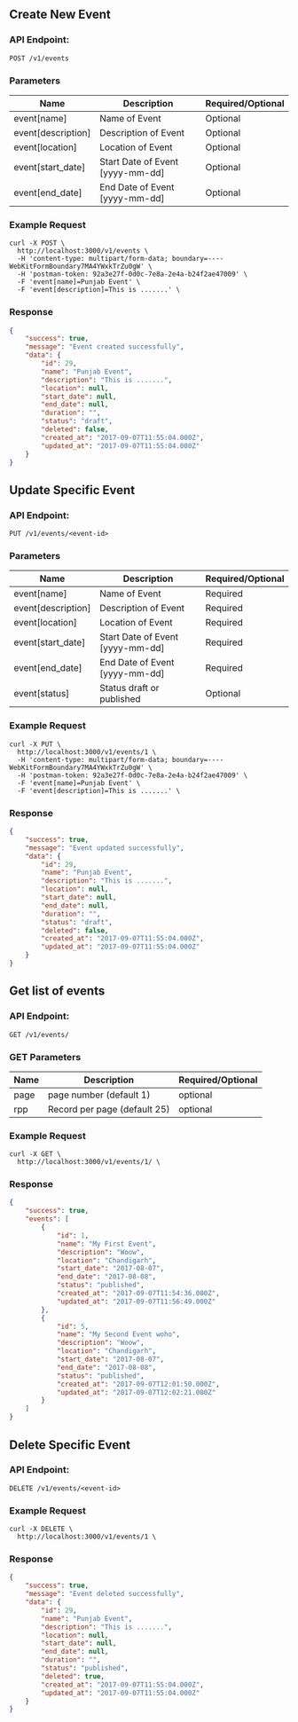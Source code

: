 ## Create New Event

### API Endpoint:
```
POST /v1/events
```

### Parameters
|           Name         |          Description           |   Required/Optional   |
|------------------------|--------------------------------|-----------------------|
|     event[name]        |          Name of Event         |     Optional
|     event[description] |       Description of Event     |     Optional   
|     event[location]    |        Location of Event       |     Optional     
|     event[start_date]  |Start Date of Event [yyyy-mm-dd]|     Optional     
|     event[end_date]    | End Date of Event [yyyy-mm-dd] |     Optional     



### Example Request

```shell
curl -X POST \
  http://localhost:3000/v1/events \
  -H 'content-type: multipart/form-data; boundary=----WebKitFormBoundary7MA4YWxkTrZu0gW' \
  -H 'postman-token: 92a3e27f-0d0c-7e8a-2e4a-b24f2ae47009' \
  -F 'event[name]=Punjab Event' \
  -F 'event[description]=This is .......' \
```

### Response
```json
{
    "success": true,
    "message": "Event created successfully",
    "data": {
        "id": 29,
        "name": "Punjab Event",
        "description": "This is .......",
        "location": null,
        "start_date": null,
        "end_date": null,
        "duration": "",
        "status": "draft",
        "deleted": false,
        "created_at": "2017-09-07T11:55:04.000Z",
        "updated_at": "2017-09-07T11:55:04.000Z"
    }
}
```



## Update Specific Event

### API Endpoint:
```
PUT /v1/events/<event-id>
```

### Parameters
|           Name         |          Description           |   Required/Optional   |
|------------------------|--------------------------------|-----------------------|
|     event[name]        |          Name of Event         |     Required
|     event[description] |       Description of Event     |     Required   
|     event[location]    |        Location of Event       |     Required     
|     event[start_date]  |Start Date of Event [yyyy-mm-dd]|     Required     
|     event[end_date]    | End Date of Event [yyyy-mm-dd] |     Required
|     event[status]      | Status draft or published      |     Optional



### Example Request

```shell
curl -X PUT \
  http://localhost:3000/v1/events/1 \
  -H 'content-type: multipart/form-data; boundary=----WebKitFormBoundary7MA4YWxkTrZu0gW' \
  -H 'postman-token: 92a3e27f-0d0c-7e8a-2e4a-b24f2ae47009' \
  -F 'event[name]=Punjab Event' \
  -F 'event[description]=This is .......' \
```

### Response
```json
{
    "success": true,
    "message": "Event updated successfully",
    "data": {
        "id": 29,
        "name": "Punjab Event",
        "description": "This is .......",
        "location": null,
        "start_date": null,
        "end_date": null,
        "duration": "",
        "status": "draft",
        "deleted": false,
        "created_at": "2017-09-07T11:55:04.000Z",
        "updated_at": "2017-09-07T11:55:04.000Z"
    }
}
```


## Get list of events

### API Endpoint:
```
GET /v1/events/
```

### GET Parameters
|           Name         |            Description             |   Required/Optional   |
|------------------------|------------------------------------|-----------------------|
|     page      | page number (default 1) |     optional|
| rpp  | Record per page (default 25) | optional |
    
### Example Request

```shell
curl -X GET \
  http://localhost:3000/v1/events/1/ \
 ```

### Response
```json
{
    "success": true,
    "events": [
        {
            "id": 1,
            "name": "My First Event",
            "description": "Woow",
            "location": "Chandigarh",
            "start_date": "2017-08-07",
            "end_date": "2017-08-08",
            "status": "published",
            "created_at": "2017-09-07T11:54:36.000Z",
            "updated_at": "2017-09-07T11:56:49.000Z"
        },
        {
            "id": 5,
            "name": "My Second Event woho",
            "description": "Woow",
            "location": "Chandigarh",
            "start_date": "2017-08-07",
            "end_date": "2017-08-08",
            "status": "published",
            "created_at": "2017-09-07T12:01:50.000Z",
            "updated_at": "2017-09-07T12:02:21.000Z"
        }
    ]
}
```


## Delete Specific Event

### API Endpoint:
```
DELETE /v1/events/<event-id>
```

### Example Request

```shell
curl -X DELETE \
  http://localhost:3000/v1/events/1 \
```

### Response
```json
{
    "success": true,
    "message": "Event deleted successfully",
    "data": {
        "id": 29,
        "name": "Punjab Event",
        "description": "This is .......",
        "location": null,
        "start_date": null,
        "end_date": null,
        "duration": "",
        "status": "published",
        "deleted": true,
        "created_at": "2017-09-07T11:55:04.000Z",
        "updated_at": "2017-09-07T11:55:04.000Z"
    }
}
```
